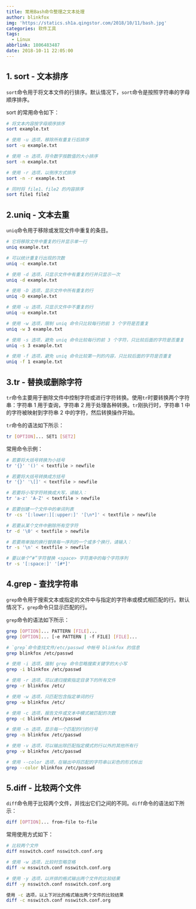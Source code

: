 ```yaml
---
title: 常用Bash命令整理之文本处理
author: blinkfox
img: 'https://statics.sh1a.qingstor.com/2018/10/11/bash.jpg'
categories: 软件工具
tags:
  - Linux
abbrlink: 1806483487
date: 2018-10-11 22:05:00
---
```


## 1. sort - 文本排序

`sort`命令用于将文本文件的行排序。默认情况下，`sort`命令是按照字符串的字母顺序排序。

sort 的常用命令如下：

```bash
# 将文本内容按字母顺序排序
sort example.txt

# 使用 -u 选项，移除所有重复行后排序
sort -u example.txt

# 使用 -n 选项，将令数字按数值的大小排序
sort -n example.txt

# 使用 -r 选项，以倒序方式排序
sort -n -r example.txt

# 同时将 file1、file2 的内容排序
sort file1 file2
```

## 2.uniq - 文本去重

`uniq`命令用于移除或发现文件中重复的条目。

```bash
# 它将移除文件中重复的行并显示单一行
uniq example.txt

# 可以统计重复行出现的次数
uniq -c example.txt

# 使用 -d 选项，只显示文件中有重复的行并只显示一次
uniq -d example.txt

# 使用 -D 选项，显示文件中所有重复的行
uniq -D example.txt

# 使用 -u 选项，只显示文件中不重复的行
uniq -u example.txt

# 使用 -w 选项，限制 uniq 命令只比较每行的前 3 个字符是否重复
uniq -w 3 example.txt

# 使用 -s 选项，避免 uniq 命令比较每行的前 3 个字符，只比较后面的字符是否重复
uniq -s 3 example.txt

# 使用 -f 选项，避免 uniq 命令比较第一列的内容，只比较后面的字符是否重复
uniq -f 1 example.txt
```

## 3.tr - 替换或删除字符

`tr`命令主要用于删除文件中控制字符或进行字符转换。使用`tr`时要转换两个字符串：字符串 1 用于查询，字符串 2 用于处理各种转换。`tr`刚执行时，字符串 1 中的字符被映射到字符串 2 中的字符，然后转换操作开始。

`tr`命令的语法如下所示：

```bash
tr [OPTION]... SET1 [SET2]
```

常用命令示例：

```bash
# 若要将大括号转换为小括号
tr '{}' '()' < textfile > newfile

# 若要将大括号转换成方括号
tr '{}' '\[]' < textfile > newfile

# 若要将小写字符转换成大写，请输入：
tr 'a-z' 'A-Z' < textfile > newfile

# 若要创建一个文件中的单词列表
tr -cs '[:lower:][:upper:]' '[\n*]' < textfile > newfile

# 若要从某个文件中删除所有空字符
tr -d '\0' < textfile > newfile

# 若要用单独的换行替换每一序列的一个或多个换行，请输入：
tr -s '\n' < textfile > newfile

# 要以单个“#”字符替换 <space> 字符类中的每个字符序列
tr -s '[:space:]' '[#*]'
```

## 4.grep - 查找字符串

`grep`命令用于搜索文本或指定的文件中与指定的字符串或模式相匹配的行。默认情况下，`grep`命令只显示匹配的行。

`grep`命令的语法如下所示：

```bash
grep [OPTION]... PATTERN [FILE]...
grep [OPTION]... [-e PATTERN | -f FILE] [FILE]...
```

```bash
# `grep`命令查找文件/etc/passwd 中帐号 blinkfox 的信息
grep blinkfox /etc/passwd

# 使用 -i 选项，强制 grep 命令忽略搜索关键字的大小写
grep -i blinkfox /etc/passwd

# 使用 -r 选项，可以递归搜索指定目录下的所有文件
grep -r blinkfox /etc/

# 使用 -w 选项，只匹配包含指定单词的行
grep -w blinkfox /etc/

# 使用 -c 选项，报告文件或文本中模式被匹配的次数
grep -c blinkfox /etc/passwd

# 使用 -n 选项，显示每一个匹配的行的行号
grep -n blinkfox /etc/passwd

# 使用 -v 选项，可以输出除匹配指定模式的行以外的其他所有行
grep -v blinkfox /etc/passwd

# 使用 --color 选项，在输出中将匹配的字符串以彩色的形式标出
grep --color blinkfox /etc/passwd
```

## 5.diff - 比较两个文件

`diff`命令用于比较两个文件，并找出它们之间的不同。`diff`命令的语法如下所示：

```bash
diff [OPTION]... from-file to-file
```

常用使用方式如下：

```bash
# 比较两个文件
diff nsswitch.conf nsswitch.conf.org

# 使用 -w 选项，比较时忽略空格
diff -w nsswitch.conf nsswitch.conf.org

# 使用 -y 选项，以并排的格式输出两个文件的比较结果
diff -y nsswitch.conf nsswitch.conf.org

使用 -c 选项，以上下对比的格式输出两个文件的比较结果
diff -c nsswitch.conf nsswitch.conf.org
```
